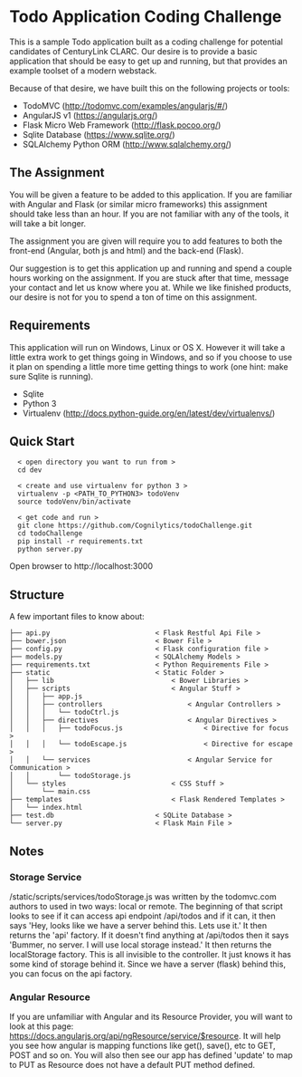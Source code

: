 Todo Application Coding Challenge
=======

This is a sample Todo application built as a coding challenge for potential candidates of CenturyLink CLARC.
Our desire is to provide a basic application that should be easy to get up and running, but that provides an
example toolset of a modern webstack.

Because of that desire, we have built this on the following projects or tools:
* TodoMVC (http://todomvc.com/examples/angularjs/#/)
* AngularJS v1 (https://angularjs.org/)
* Flask Micro Web Framework (http://flask.pocoo.org/)
* Sqlite Database (https://www.sqlite.org/)
* SQLAlchemy Python ORM (http://www.sqlalchemy.org/)

## The Assignment

You will be given a feature to be added to this application.  If you are familiar with Angular and Flask
(or similar micro frameworks) this assignment should take less than an hour.  If you are not familiar with
any of the tools, it will take a bit longer.

The assignment you are given will require you to add features to both the front-end (Angular, both js and html)
and the back-end (Flask).

Our suggestion is to get this application up and running and spend a couple hours working on the assignment.
If you are stuck after that time, message your contact and let us know where you at.  While we like finished
products, our desire is not for you to spend a ton of time on this assignment.

## Requirements

This application will run on Windows, Linux or OS X.  However it will take a little extra work to get things going
in Windows, and so if you choose to use it plan on spending a little more time getting things to work (one hint:
make sure Sqlite is running).

* Sqlite
* Python 3
* Virtualenv (http://docs.python-guide.org/en/latest/dev/virtualenvs/)

## Quick Start
```
  < open directory you want to run from >
  cd dev

  < create and use virtualenv for python 3 >
  virtualenv -p <PATH_TO_PYTHON3> todoVenv
  source todoVenv/bin/activate

  < get code and run >
  git clone https://github.com/Cognilytics/todoChallenge.git
  cd todoChallenge
  pip install -r requirements.txt
  python server.py
```
Open browser to http://localhost:3000

## Structure

A few important files to know about:

```
├── api.py							< Flask Restful Api File >
├── bower.json						< Bower File >
├── config.py						< Flask configuration file >
├── models.py						< SQLAlchemy Models >
├── requirements.txt				< Python Requirements File >
├── static							< Static Folder >
│   ├── lib								< Bower Libraries >
│   ├── scripts							< Angular Stuff >
│   │   ├── app.js
│   │   ├── controllers						< Angular Controllers >
│   │   │   └── todoCtrl.js
│   │   ├── directives						< Angular Directives >
│   │   │   ├── todoFocus.js					< Directive for focus >
│   │   │   └── todoEscape.js					< Directive for escape >
│   │   └── services                        < Angular Service for Communication >
│   │       └── todoStorage.js
│   └── styles							< CSS Stuff >
│       └── main.css
├── templates							< Flask Rendered Templates >
│   └── index.html						
├── test.db							< SQLite Database >
└── server.py						< Flask Main File >
```

## Notes

### Storage Service

/static/scripts/services/todoStorage.js was written by the todomvc.com authors to used in two ways: local or remote.
The beginning of that script looks to see if it can access api endpoint /api/todos and if it can, it then says
'Hey, looks like we have a server behind this.  Lets use it.'  It then returns the 'api' factory.  If it doesn't find
anything at /api/todos then it says 'Bummer, no server.  I will use local storage instead.'  It then returns the
localStorage factory.  This is all invisible to the controller.  It just knows it has some kind of storage behind it.
Since we have a server (flask) behind this, you can focus on the api factory.

### Angular Resource

If you are unfamiliar with Angular and its Resource Provider, you will want to look at this page:
https://docs.angularjs.org/api/ngResource/service/$resource.  It will help you see how angular is mapping
functions like get(), save(), etc to GET, POST and so on.  You will also then see our app has defined
'update' to map to PUT as Resource does not have a default PUT method defined.

